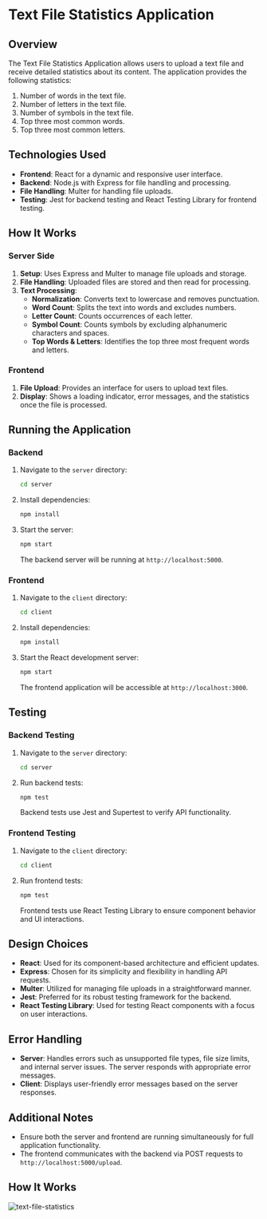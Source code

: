 # Text File Statistics Application

## Overview

The Text File Statistics Application allows users to upload a text file and receive detailed statistics about its content. The application provides the following statistics:
1. Number of words in the text file.
2. Number of letters in the text file.
3. Number of symbols in the text file.
4. Top three most common words.
5. Top three most common letters.

## Technologies Used

- **Frontend**: React for a dynamic and responsive user interface.
- **Backend**: Node.js with Express for file handling and processing.
- **File Handling**: Multer for handling file uploads.
- **Testing**: Jest for backend testing and React Testing Library for frontend testing.

## How It Works

### Server Side

1. **Setup**: Uses Express and Multer to manage file uploads and storage.
2. **File Handling**: Uploaded files are stored and then read for processing.
3. **Text Processing**:
   - **Normalization**: Converts text to lowercase and removes punctuation.
   - **Word Count**: Splits the text into words and excludes numbers.
   - **Letter Count**: Counts occurrences of each letter.
   - **Symbol Count**: Counts symbols by excluding alphanumeric characters and spaces.
   - **Top Words & Letters**: Identifies the top three most frequent words and letters.

### Frontend

1. **File Upload**: Provides an interface for users to upload text files.
2. **Display**: Shows a loading indicator, error messages, and the statistics once the file is processed.

## Running the Application

### Backend

1. Navigate to the `server` directory:
    ```bash
    cd server
    ```

2. Install dependencies:
    ```bash
    npm install
    ```

3. Start the server:
    ```bash
    npm start
    ```
   The backend server will be running at `http://localhost:5000`.

### Frontend

1. Navigate to the `client` directory:
    ```bash
    cd client
    ```

2. Install dependencies:
    ```bash
    npm install
    ```

3. Start the React development server:
    ```bash
    npm start
    ```
   The frontend application will be accessible at `http://localhost:3000`.

## Testing

### Backend Testing

1. Navigate to the `server` directory:
    ```bash
    cd server
    ```

2. Run backend tests:
    ```bash
    npm test
    ```

   Backend tests use Jest and Supertest to verify API functionality.

### Frontend Testing

1. Navigate to the `client` directory:
    ```bash
    cd client
    ```

2. Run frontend tests:
    ```bash
    npm test
    ```

   Frontend tests use React Testing Library to ensure component behavior and UI interactions.

## Design Choices

- **React**: Used for its component-based architecture and efficient updates.
- **Express**: Chosen for its simplicity and flexibility in handling API requests.
- **Multer**: Utilized for managing file uploads in a straightforward manner.
- **Jest**: Preferred for its robust testing framework for the backend.
- **React Testing Library**: Used for testing React components with a focus on user interactions.

## Error Handling

- **Server**: Handles errors such as unsupported file types, file size limits, and internal server issues. The server responds with appropriate error messages.
- **Client**: Displays user-friendly error messages based on the server responses.

## Additional Notes

- Ensure both the server and frontend are running simultaneously for full application functionality.
- The frontend communicates with the backend via POST requests to `http://localhost:5000/upload`.

## How It Works

![text-file-statistics](https://github.com/user-attachments/assets/3964e0cd-209b-4f1b-8b7f-4f11fe341f01)

